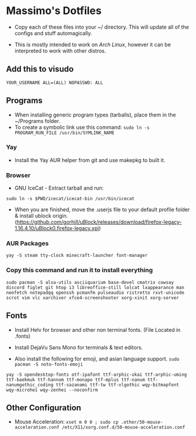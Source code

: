 # Massimo's Dotfiles

- Copy each of these files into your ~/ directory. This will update all of the configs and stuff automagically.

- This is mostly intended to work on *Arch Linux*, however it can be interpreted to work with other distros.

## Add this to visudo

`YOUR_USERNAME ALL=(ALL) NOPASSWD: ALL`

## Programs

- When installing generic program types (tarballs), place them in the ~/Programs folder.
- To create a symbolic link use this command:
`sudo ln -s PROGRAM_RUN_FILE /usr/bin/SYMLINK_NAME`

### Yay

- Install the Yay AUR helper from git and use makepkg to built it.

### Browser

- GNU IceCat - Extract tarball and run:

`sudo ln -s $PWD/icecat/icecat-bin /usr/bin/icecat`

- When you are finished, move the .userjs file to your default profile folder & install ublock origin.
(https://github.com/gorhill/uBlock/releases/download/firefox-legacy-1.16.4.10/uBlock0.firefox-legacy.xpi)



### AUR Packages

`yay -S steam tty-clock minecraft-launcher font-manager`

### Copy this command and run it to install everything 

`sudo pacman -S alsa-utils asciiquarium base-devel cmatrix cowsay discord figlet git htop i3 libreoffice-still lolcat lxappearance man neofetch notepadqq openssh pcmanfm pulseaudio ristretto rxvt-unicode scrot vim vlc xarchiver xfce4-screenshooter xorg-xinit xorg-server`

## Fonts

- Install Helv for browser and other non terminal fonts. (File Located in .fonts)
- Install DejaVu Sans Mono for terminals & text editors.

- Also install the following for emoji, and asian language support.
`sudo pacman -S noto-fonts-emoji`

`yay -S opendesktop-fonts otf-ipafont ttf-arphic-ukai ttf-arphic-uming ttf-baekmuk ttf-hannom ttf-monapo ttf-mplus ttf-nanum ttf-nanumgothic_coding ttf-sazanami ttf-tw ttf-vlgothic wqy-bitmapfont wqy-microhei wqy-zenhei --noconfirm`

## Other Configuration

- Mouse Acceleration: `xset m 0 0 ; sudo cp .other/50-mouse-acceleration.conf /etc/X11/xorg.conf.d/50-mouse-acceleration.conf`
